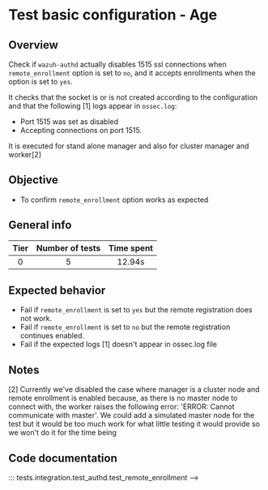 # Test basic configuration - Age
## Overview

Check if `wazuh-authd` actually disables 1515 ssl connections when `remote_enrollment` option is set to `no`,
and it accepts enrollments when the option is set to `yes`.

It checks that the socket is or is not created according to the configuration and that the following [1] logs appear in `ossec.log`:
- Port 1515 was set as disabled
- Accepting connections on port 1515.

It is executed for stand alone manager and also for cluster manager and worker[2]

## Objective

- To confirm `remote_enrollment` option works as expected

## General info

|Tier | Number of tests | Time spent |
|:--:|:--:|:--:|
| 0 | 5 | 12.94s |

## Expected behavior

- Fail if `remote_enrollment` is set to `yes` but the remote registration does not work.
- Fail if `remote_enrollment` is set to `no` but the remote registration continues enabled.
- Fail if the expected logs [1] doesn't appear in ossec.log file

## Notes

[2] Currently we've disabled the case where manager is a cluster node and remote enrollment is enabled because, as there is 
no master node to connect with, the worker raises the following error: 'ERROR: Cannot communicate with master'. We could 
add a simulated master node for the test but it would be too much work for what little testing it would provide so 
we won't do it for the time being

## Code documentation


::: tests.integration.test_authd.test_remote_enrollment -->